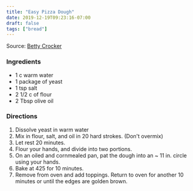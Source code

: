 ```yaml
---
title: "Easy Pizza Dough"
date: 2019-12-19T09:23:16-07:00
draft: false
tags: ["bread"]
---
```


Source: [Betty Crocker](https://www.bettycrocker.com)

### Ingredients
- 1 c warm water
- 1 package of yeast
- 1 tsp salt
- 2 1/2 c of flour
- 2 Tbsp olive oil
### Directions

1. Dissolve yeast in warm water
1. Mix in flour, salt, and oil in 20 hard strokes. (Don't overmix)
1. Let rest 20 minutes.
1. Flour your hands, and divide into two portions.
1. On an oiled and cornmealed pan, pat the dough into an ~ 11 in. circle using your hands.
1. Bake at 425 for 10 minutes.
1. Remove from oven and add toppings. Return to oven for another 10 minutes or until the edges are golden brown.
